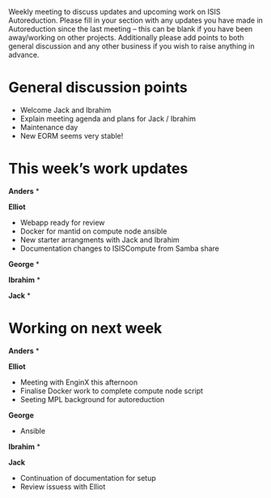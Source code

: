 Weekly meeting to discuss updates and upcoming work on ISIS Autoreduction.
Please fill in your section with any updates you have made in Autoreduction since the last meeting – this can be blank if you have been away/working on other projects. Additionally please add points to both general discussion and any other business if you wish to raise anything in advance. 

General discussion points
=========================
* Welcome Jack and Ibrahim
* Explain meeting agenda and plans for Jack / Ibrahim
* Maintenance day
* New EORM seems very stable!


This week’s work updates
========================

**Anders**
* 

**Elliot**
* Webapp ready for review
* Docker for mantid on compute node ansible
* New starter arrangments with Jack and Ibrahim
* Documentation changes to ISISCompute from Samba share

**George**
* 

**Ibrahim**
* 

**Jack**
* 

Working on next week
====================

**Anders**
*

**Elliot**
* Meeting with EnginX this afternoon
* Finalise Docker work to complete compute node script
* Seeting MPL background for autoreduction

**George**
* Ansible

**Ibrahim**
* 

**Jack**
* Continuation of documentation for setup
* Review issuess with Elliot

